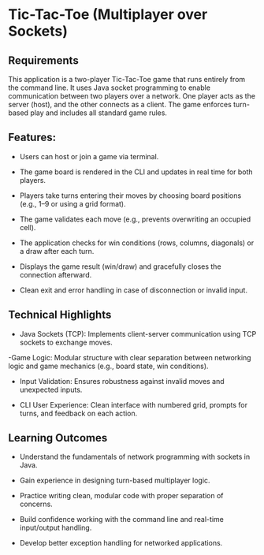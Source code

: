 # Tic-Tac-Toe (Multiplayer over Sockets)

## Requirements

This application is a two-player Tic-Tac-Toe game that runs entirely from the command line. It uses Java socket programming to enable communication between two players over a network. One player acts as the server (host), and the other connects as a client. The game enforces turn-based play and includes all standard game rules.

## Features:

- Users can host or join a game via terminal.

- The game board is rendered in the CLI and updates in real time for both players.

- Players take turns entering their moves by choosing board positions (e.g., 1–9 or using a grid format).

- The game validates each move (e.g., prevents overwriting an occupied cell).

- The application checks for win conditions (rows, columns, diagonals) or a draw after each turn.

- Displays the game result (win/draw) and gracefully closes the connection afterward.

- Clean exit and error handling in case of disconnection or invalid input.

## Technical Highlights

- Java Sockets (TCP): Implements client-server communication using TCP sockets to exchange moves.

-Game Logic: Modular structure with clear separation between networking logic and game mechanics (e.g., board state, win conditions).

- Input Validation: Ensures robustness against invalid moves and unexpected inputs.

- CLI User Experience: Clean interface with numbered grid, prompts for turns, and feedback on each action.

## Learning Outcomes

- Understand the fundamentals of network programming with sockets in Java.

- Gain experience in designing turn-based multiplayer logic.

- Practice writing clean, modular code with proper separation of concerns.

- Build confidence working with the command line and real-time input/output handling.

- Develop better exception handling for networked applications.
